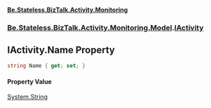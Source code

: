 #### [Be.Stateless.BizTalk.Activity.Monitoring](README.md 'README')
### [Be.Stateless.BizTalk.Activity.Monitoring.Model](Be.Stateless.BizTalk.Activity.Monitoring.Model.md 'Be.Stateless.BizTalk.Activity.Monitoring.Model').[IActivity](IActivity.md 'Be.Stateless.BizTalk.Activity.Monitoring.Model.IActivity')

## IActivity.Name Property

```csharp
string Name { get; set; }
```

#### Property Value
[System.String](https://docs.microsoft.com/en-us/dotnet/api/System.String 'System.String')
